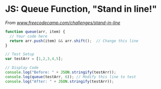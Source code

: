 # JS: Queue Function, "Stand in line!"
*From www.freecodecamp.com/challenges/stand-in-line*

```js
function queue(arr, item) {
  // Your code here
  return arr.push(item) && arr.shift();  // Change this line
}

// Test Setup
var testArr = [1,2,3,4,5];

// Display Code
console.log("Before: " + JSON.stringify(testArr));
console.log(queue(testArr, 6)); // Modify this line to test
console.log("After: " + JSON.stringify(testArr));
```